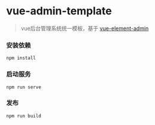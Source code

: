 # vue-admin-template
> vue后台管理系统统一模板，基于 [vue-element-admin](https://github.com/PanJiaChen/vue-element-admin)
### 安装依赖
```
npm install
```

### 启动服务
```
npm run serve
```

### 发布
```
npm run build
```

